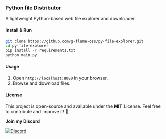 ### Python file Distributor  
A lightweight Python-based web file explorer and downloader.  
#### Install & Run  
```sh
git clone https://github.com/g-flame-oss/py-file-explorer.git
cd py-file-explorer
pip install -r requirements.txt
python main.py
```
#### Usage  
1. Open `http://localhost:8080` in your browser.  
2. Browse and download files.  
#### License
This project is open-source and available under the **MIT** License.
Feel free to contribute and improve it! 🚀

**Join my Discord** 

[![Discord](https://dcbadge.limes.pink/api/server/https://discord.gg/n89WUuuCsS)](https://discord.gg/n89WUuuCsS)  
